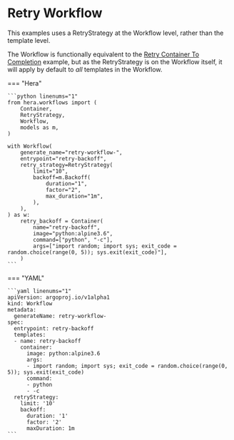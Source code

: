 # Retry Workflow



This examples uses a RetryStrategy at the Workflow level, rather than the template level.

The Workflow is functionally equivalent to the
[Retry Container To Completion](../upstream/retry_container_to_completion.md) example, but as the RetryStrategy is on
the Workflow itself, it will apply by default to *all* templates in the Workflow.


=== "Hera"

    ```python linenums="1"
    from hera.workflows import (
        Container,
        RetryStrategy,
        Workflow,
        models as m,
    )

    with Workflow(
        generate_name="retry-workflow-",
        entrypoint="retry-backoff",
        retry_strategy=RetryStrategy(
            limit="10",
            backoff=m.Backoff(
                duration="1",
                factor="2",
                max_duration="1m",
            ),
        ),
    ) as w:
        retry_backoff = Container(
            name="retry-backoff",
            image="python:alpine3.6",
            command=["python", "-c"],
            args=["import random; import sys; exit_code = random.choice(range(0, 5)); sys.exit(exit_code)"],
        )
    ```

=== "YAML"

    ```yaml linenums="1"
    apiVersion: argoproj.io/v1alpha1
    kind: Workflow
    metadata:
      generateName: retry-workflow-
    spec:
      entrypoint: retry-backoff
      templates:
      - name: retry-backoff
        container:
          image: python:alpine3.6
          args:
          - import random; import sys; exit_code = random.choice(range(0, 5)); sys.exit(exit_code)
          command:
          - python
          - -c
      retryStrategy:
        limit: '10'
        backoff:
          duration: '1'
          factor: '2'
          maxDuration: 1m
    ```

